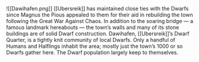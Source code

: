 ![[Dawihafen.png]]
[[Ubersreik]] has maintained close ties with the Dwarfs since Magnus the Pious appealed to them for their aid in rebuilding the town following the Great War Against Chaos. In addition to the soaring bridge — a famous landmark hereabouts — the town’s walls and many of its stone buildings are of solid Dwarf construction. Dawihafen, [[Ubersreik]]’s Dwarf Quarter, is a tightly knit community of local Dwarfs. Only a handful of Humans and Halflings inhabit the area; mostly just the town’s 1000 or so Dwarfs gather here. The Dwarf population largely keep to themselves.